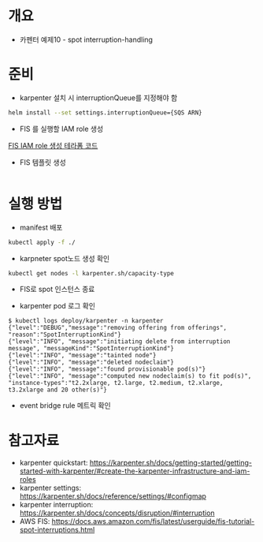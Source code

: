 # 개요
* 카펜터 예제10 - spot interruption-handling

# 준비
* karpenter 설치 시 interruptionQueue를 지정해야 함

```bash
helm install --set settings.interruptionQueue={SQS ARN}
```

* FIS 를 실행할 IAM role 생성

[FIS IAM role 생성 테라폼 코드](../../install/terraform/fis_iam_role/)

* FIS 템플릿 생성

```bash
```


# 실행 방법

* manifest 배포

```bash
kubectl apply -f ./
```

* karpneter spot노드 생성 확인

```bash
kubectl get nodes -l karpenter.sh/capacity-type
```

* FIS로 spot 인스턴스 종료

* karpenter pod 로그 확인


```log
$ kubectl logs deploy/karpenter -n karpenter
{"level":"DEBUG","message":"removing offering from offerings", "reason":"SpotInterruptionKind"}
{"level":"INFO", "message":"initiating delete from interruption message", "messageKind":"SpotInterruptionKind"}
{"level":"INFO", "message":"tainted node"}
{"level":"INFO", "message":"deleted nodeclaim"}
{"level":"INFO", "message":"found provisionable pod(s)"}
{"level":"INFO", "message":"computed new nodeclaim(s) to fit pod(s)", "instance-types":"t2.2xlarge, t2.large, t2.medium, t2.xlarge, t3.2xlarge and 20 other(s)"}
```

* event bridge rule 메트릭 확인


# 참고자료
* karpenter quickstart: https://karpenter.sh/docs/getting-started/getting-started-with-karpenter/#create-the-karpenter-infrastructure-and-iam-roles
* karpenter settings: https://karpenter.sh/docs/reference/settings/#configmap
* karpenter interruption: https://karpenter.sh/docs/concepts/disruption/#interruption
* AWS FIS: https://docs.aws.amazon.com/fis/latest/userguide/fis-tutorial-spot-interruptions.html
